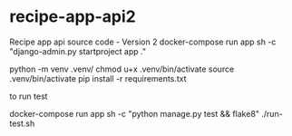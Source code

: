 # recipe-app-api2
Recipe app api source code - Version 2
docker-compose run app sh -c "django-admin.py startproject app ."

python -m venv .venv/
chmod u+x .venv/bin/activate
source .venv/bin/activate
pip install -r requirements.txt

to run test

docker-compose run app sh -c "python manage.py test && flake8"
./run-test.sh